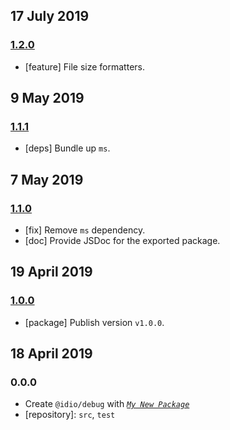 ## 17 July 2019

### [1.2.0](https://github.com/idiocc/debug/compare/v1.1.1...v1.2.0)

- [feature] File size formatters.

## 9 May 2019

### [1.1.1](https://github.com/idiocc/debug/compare/v1.1.0...v1.1.1)

- [deps] Bundle up `ms`.

## 7 May 2019

### [1.1.0](https://github.com/idiocc/debug/compare/v1.0.0...v1.1.0)

- [fix] Remove `ms` dependency.
- [doc] Provide JSDoc for the exported package.

## 19 April 2019

### [1.0.0](https://github.com/idiocc/debug/compare/v0.0.0-pre...v1.0.0)

- [package] Publish version `v1.0.0`.

## 18 April 2019

### 0.0.0

- Create `@idio/debug` with _[`My New Package`](https://mnpjs.org)_
- [repository]: `src`, `test`